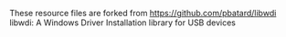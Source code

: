 These resource files are forked from https://github.com/pbatard/libwdi
libwdi: A Windows Driver Installation library for USB devices